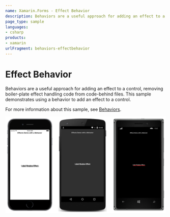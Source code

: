```yaml
---
name: Xamarin.Forms - Effect Behavior
description: Behaviors are a useful approach for adding an effect to a control, removing boiler-plate effect handling code from code-behind files
page_type: sample
languages:
- csharp
products:
- xamarin
urlFragment: behaviors-effectbehavior
---
```

# Effect Behavior

Behaviors are a useful approach for adding an effect to a control, removing boiler-plate effect handling code from code-behind files. This sample demonstrates using a behavior to add an effect to a control.

For more information about this sample, see [Behaviors](https://developer.xamarin.com/guides/xamarin-forms/behaviors/).

![Effect Behavior application screenshot](Screenshots/01All.png "Effect Behavior application screenshot")
